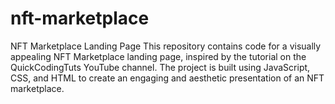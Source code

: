 # nft-marketplace
NFT Marketplace Landing Page
This repository contains code for a visually appealing NFT Marketplace landing page, inspired by the tutorial on the QuickCodingTuts YouTube channel. The project is built using JavaScript, CSS, and HTML to create an engaging and aesthetic presentation of an NFT marketplace.
